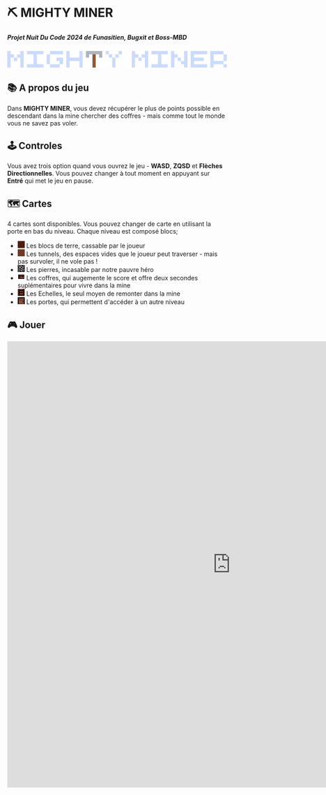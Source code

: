 # ⛏️ MIGHTY MINER
##### Projet Nuit Du Code 2024 de Funasitien, Bugxit et Boss-MBD

![Bloc d'air](./tititiel.png)

## 📚 A propos du jeu
Dans **MIGHTY MINER**, vous devez récupérer le plus de points possible en descendant  dans la mine chercher des coffres - mais comme tout le monde vous ne savez pas voler.

## 🕹️ Controles
Vous avez trois option quand vous ouvrez le jeu - **WASD**, **ZQSD** et **Flèches Directionnelles**. Vous pouvez changer à tout moment en appuyant sur **Entré** qui met le jeu en pause.

## 🗺️ Cartes
4 cartes sont disponibles. Vous pouvez changer de carte en utilisant la porte en bas du niveau. Chaque niveau est composé blocs; 
- ![Bloc d'air](./bloc.png) Les blocs de terre, cassable par le joueur
- ![Bloc d'air](./air.png) Les tunnels, des espaces vides que le joueur peut traverser - mais pas survoler, il ne vole pas !
- ![Bloc d'air](./pierre.png) Les pierres, incasable par notre pauvre héro
- ![Bloc d'air](./coffre.png) Les coffres, qui augemente le score et offre deux secondes suplémentaires pour vivre dans la mine
- ![Bloc d'air](./echelle.png) Les Echelles, le seul moyen de remonter dans la mine
- ![Bloc d'air](./porte.png) Les portes, qui permettent d'accéder à un autre niveau 

<h2>🎮 Jouer</h2>
<iframe src="https://f.dreamclouds.fr/nuitducode-2024/play" style="border:0px #ffffff none; margin: 0 auto; display: block;" name="NUITDUCODE" scrolling="no" frameborder="1" marginheight="0px" marginwidth="0px" height="1024px" width="1024px" allowfullscreen>
</iframe>
